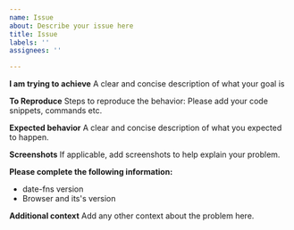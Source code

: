 ```yaml
---
name: Issue
about: Describe your issue here
title: Issue
labels: ''
assignees: ''

---
```


**I am trying to achieve**
A clear and concise description of what your goal is

**To Reproduce**
Steps to reproduce the behavior:
Please add your code snippets, commands etc.

**Expected behavior**
A clear and concise description of what you expected to happen.

**Screenshots**
If applicable, add screenshots to help explain your problem.

**Please complete the following information:**
 - date-fns version
 - Browser and its's version

**Additional context**
Add any other context about the problem here.
